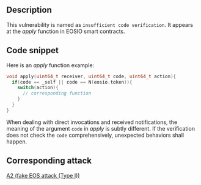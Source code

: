 ## Description

This vulnerability is named as `insufficient code verification`. It appears at the *apply* function in EOSIO smart contracts.

## Code snippet

Here is an *apply* function example:
```c++
void apply(uint64_t receiver, uint64_t code, uint64_t action){
  if(code == _self || code == N(eosio.token)){
    switch(action){
      // corresponding function
    }
  }
}
```

When dealing with direct invocations and received notifications, the meaning of the argument `code` in *apply* is subtly different. If the verification does not check the `code` comprehensively, unexpected behaviors shall happen.

## Corresponding attack

[A2 (fake EOS attack (Type I))](../attacks/a2.md)
